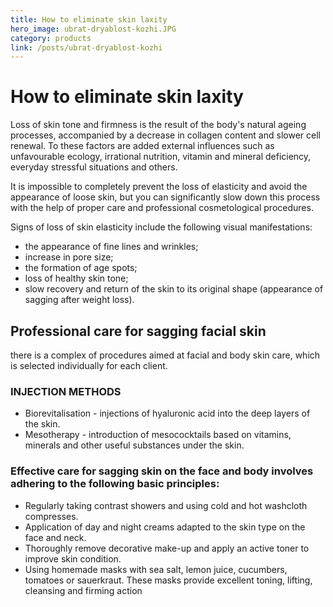 ```yaml
---
title: How to eliminate skin laxity
hero_image: ubrat-dryablost-kozhi.JPG
category: products
link: /posts/ubrat-dryablost-kozhi
---
```


# How to eliminate skin laxity

Loss of skin tone and firmness is the result of the body's natural ageing processes, accompanied by a decrease in collagen content and slower cell renewal. To these factors are added external influences such as unfavourable ecology, irrational nutrition, vitamin and mineral deficiency, everyday stressful situations and others.

It is impossible to completely prevent the loss of elasticity and avoid the appearance of loose skin, but you can significantly slow down this process with the help of proper care and professional cosmetological procedures.

Signs of loss of skin elasticity include the following visual manifestations:

- the appearance of fine lines and wrinkles;
- increase in pore size;
- the formation of age spots;
- loss of healthy skin tone;
- slow recovery and return of the skin to its original shape (appearance of sagging after weight loss).

## Professional care for sagging facial skin

there is a complex of procedures aimed at facial and body skin care, which is selected individually for each client.

### INJECTION METHODS

- Biorevitalisation - injections of hyaluronic acid into the deep layers of the skin.
- Mesotherapy - introduction of mesococktails based on vitamins, minerals and other useful substances under the skin.

### Effective care for sagging skin on the face and body involves adhering to the following basic principles:

- Regularly taking contrast showers and using cold and hot washcloth compresses.
- Application of day and night creams adapted to the skin type on the face and neck.
- Thoroughly remove decorative make-up and apply an active toner to improve skin condition.
- Using homemade masks with sea salt, lemon juice, cucumbers, tomatoes or sauerkraut. These masks provide excellent toning, lifting, cleansing and firming action
